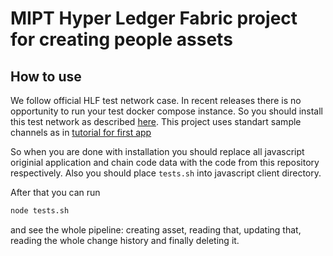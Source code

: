 # MIPT Hyper Ledger Fabric project for creating people assets

## How to use

We follow official HLF test network case. In recent releases there is no opportunity to run your test docker compose instance. So you should install this test network as described [here](https://hyperledger-fabric.readthedocs.io/en/release-2.2/test_network.html). This project uses standart sample channels as in [tutorial for first app](https://hyperledger-fabric.readthedocs.io/en/release-2.2/write_first_app.html)

So when you are done with installation you should replace all javascript originial application and chain code data with the code from this repository respectively. Also you should place `tests.sh` into javascript client directory.

After that you can run
```sh
node tests.sh
```
and see the whole pipeline: creating asset, reading that, updating that, reading the whole change history and finally deleting it.
